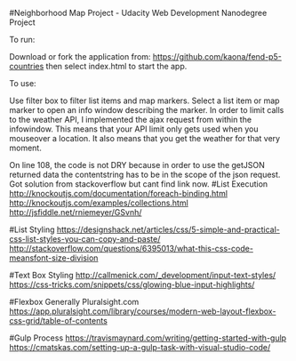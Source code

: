 

#Neighborhood Map Project - Udacity Web Development Nanodegree Project

To run:

Download or fork the application from: https://github.com/kaona/fend-p5-countries
then select index.html to start the app.

To use:

Use filter box to filter list items and map markers. Select a list item or map marker to open an info window describing the marker.
In order to limit calls to the weather API, I implemented the ajax request from within the infowindow. This means that your API limit only gets used when you mouseover a location. It also means that you get the weather for that very moment. 

On line 108, the code is not DRY because in order to use the getJSON returned data the contentstring has to be in the
scope of the json request. Got solution from stackoverflow but cant find link now.
#List Execution
http://knockoutjs.com/documentation/foreach-binding.html
http://knockoutjs.com/examples/collections.html
http://jsfiddle.net/rniemeyer/GSvnh/

#List Styling
https://designshack.net/articles/css/5-simple-and-practical-css-list-styles-you-can-copy-and-paste/
http://stackoverflow.com/questions/6395013/what-this-css-code-meansfont-size-division

#Text Box Styling
http://callmenick.com/_development/input-text-styles/
https://css-tricks.com/snippets/css/glowing-blue-input-highlights/

#Flexbox Generally
Pluralsight.com
https://app.pluralsight.com/library/courses/modern-web-layout-flexbox-css-grid/table-of-contents

#Gulp Process
https://travismaynard.com/writing/getting-started-with-gulp
https://cmatskas.com/setting-up-a-gulp-task-with-visual-studio-code/